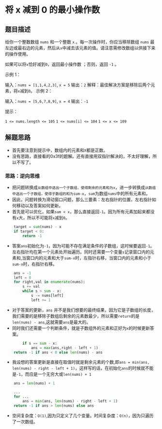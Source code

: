 # 将 x 减到 0 的最小操作数

## 题目描述
给你一个整数数组 `nums` 和一个整数 `x` 。每一次操作时，你应当移除数组 `nums` 最左边或最右边的元素，然后从`x`中减去该元素的值。请注意需修改数组以供接下来的操作使用。

如果可以将`x`恰好减到`0`，返回最小操作数 ；否则，返回 `-1` 。

示例 1：

输入：`nums = [1,1,4,2,3]`, `x = 5`
输出：`2`
解释：最佳解决方案是移除后两个元素，将`x`减到`0`。
示例 2：

输入：`nums = [5,6,7,8,9]`, `x = 4`
输出：`-1`

提示：

`1 <= nums.length <= 105`
`1 <= nums[i] <= 104`
`1 <= x <= 109`

## 解题思路
- 首先要注意到提示中，数组内的元素和`X`都是正数。
- 没有思路，直接看的0x3f的题解。还有直接用双指针解决的，不太好理解，所以不写了。
### 思路：逆向思维
- 把问题转换成`从数组中选出一个子数组，使得剩余的元素和为x`，进一步转换成`从数组中选出一个子数组，使得子数组的和为sum-x`，`sum`为数组`nums`中的所有元素和。
- 因此，问题转换为滑动窗口问题，那么三要素：左右指针的位置，左右指针如何移动以及答案如何更新。
- 首先是可以优化，如果`sum < x`，那么直接返回`-1`。因为所有元素加起来都没有`x`大，所以不可能将`x`减到`0`。
```python
    target = sum(nums) - x
    if target < 0:
        return -1
```
- 答案`ans`初始化为`-1`，因为可能不存在满足条件的子数组，这时候要返回`-1`。左右指针均在第一个元素处开始遍历。同时还需要一个变量`s`记录窗口内的元素和,当窗口内的元素和大于`sum-x`时，左指针右移，当窗口内的元素和小于`sum-x`时，右指针右移。
```python
    ans = -1
    left = 0
    for right,val in enumerate(nums):
        s += val
        while s > sum - x:
            s -= nums[left]
            left += 1
```
- 对于答案的更新，`ans` 并不是我们想要的最终结果，因为它是子数组的长度，我们需要的是移除子数组后剩余的元素数最少，所以需要`return`的是`len(nums) - ans`,这就需要`ans`是最大的。
- 同时我们还需要一个判断条件，就是子数组外的元素和正好为`x`的时候更新答案。
```python
        if s == sum - x:
            ans = max(ans,right - left + 1)
    return -1 if ans < 0 else len(nums) - ans
```
- 我设想的答案更新是直接在取值时就是剩余元素的个数,即`ans = min(ans, len(nums) - right - left + 1)`，这样写的话，在初始化`ans`的时候就不能是`-1`，而应是一个无穷大或`len(nums) + 1`
```python
    ans = len(nums) + 1

    ...
    for ...
        ans = min(ans, len(nums) - right - left + 1)
    return -1 if ans > len(nums) else ans
```
- 空间复杂度：`O(1)`,因为只定义了几个变量。时间复杂度：`O(n)`，因为只遍历了一次数组。

